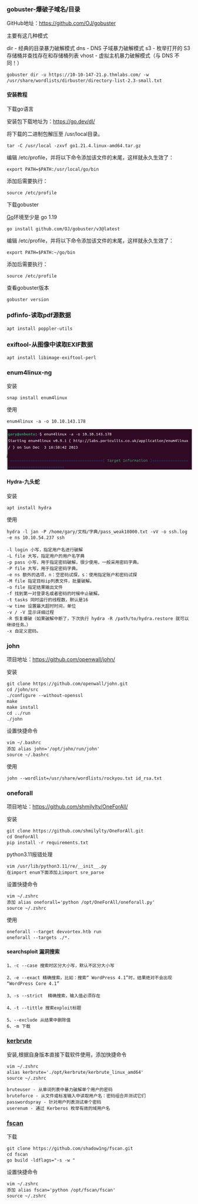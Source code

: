 

### gobuster-爆破子域名/目录

GitHub地址：https://github.com/OJ/gobuster

主要有这几种模式

dir - 经典的目录暴力破解模式
dns - DNS 子域暴力破解模式
s3 - 枚举打开的 S3 存储桶并查找存在和存储桶列表
vhost - 虚拟主机暴力破解模式（与 DNS 不同！）

```
gobuster dir -u https://10-10-147-21.p.thmlabs.com/ -w /usr/share/wordlists/dirbuster/directory-list-2.3-small.txt
```

#### 安装教程

下载go语言

安装包下载地址为：https://go.dev/dl/

将下载的二进制包解压至 /usr/local目录。

```
tar -C /usr/local -zxvf go1.21.4.linux-amd64.tar.gz
```

编辑 /etc/profile，并将以下命令添加该文件的末尾，这样就永久生效了：

```
export PATH=$PATH:/usr/local/go/bin
```

添加后需要执行：

```
source /etc/profile
```

下载gobuster 

[Go](https://golang.org/)环境至少是 go 1.19

```
go install github.com/OJ/gobuster/v3@latest
```

编辑 /etc/profile，并将以下命令添加该文件的末尾，这样就永久生效了：

```
export PATH=$PATH:~/go/bin
```

添加后需要执行：

```
source /etc/profile
```

查看gobuster版本

```
gobuster version
```



### pdfinfo-读取pdf源数据

```
apt install poppler-utils
```



### exiftool-从图像中读取EXIF数据

```
apt install libimage-exiftool-perl
```



### enum4linux-ng

安装

```
snap install enum4linux
```

使用

```
enum4linux -a -o 10.10.143.178
```

![image-20231203172413224](../图片/image-20231203172413224.png)

#### Hydra-九头蛇

安装

```
apt install hydra
```

使用

```
hydra -l jan -P /home/gary/文档/字典/pass_weak18000.txt -vV -o ssh.log -e ns 10.10.54.237 ssh

-l login 小写，指定用户名进行破解
-L file 大写，指定用户的用户名字典
-p pass 小写，用于指定密码破解，很少使用，一般采用密码字典。
-P file 大写，用于指定密码字典。
-e ns 额外的选项，n：空密码试探，s：使用指定账户和密码试探
-M file 指定目标ip列表文件，批量破解。
-o file 指定结果输出文件
-f 找到第一对登录名或者密码的时候中止破解。
-t tasks 同时运行的线程数，默认是16
-w time 设置最大超时时间，单位
-v / -V 显示详细过程
-R 恢复爆破（如果破解中断了，下次执行 hydra -R /path/to/hydra.restore 就可以继续任务。）
-x 自定义密码。
```

### john

项目地址：https://github.com/openwall/john/

安装

```
git clone https://github.com/openwall/john.git
cd /john/src
./configure --without-openssl
make
make install
cd ../run
./john
```

设置快捷命令

```
vim ~/.bashrc
添加 alias john='/opt/john/run/john'
source ~/.bashrc
```

使用

```
john --wordlist=/usr/share/wordlists/rockyou.txt id_rsa.txt
```



### oneforall

项目地址：https://github.com/shmilylty/OneForAll/

安装

```
git clone https://github.com/shmilylty/OneForAll.git
cd OneForAll
pip install -r requirements.txt
```

python3.11报错处理

```
vim /usr/lib/python3.11/re/__init__.py
在import enum下面添加上import sre_parse
```

设置快捷命令

```
vim ~/.zshrc
添加 alias oneforall='python /opt/OneForAll/oneforall.py'
source ~/.zshrc
```

使用

```
oneforall --target devvortex.htb run
oneforall --targets ./*.
```

#### searchsploit 漏洞搜索

```
1、-c --case 搜索时区分大小写，默认不区分大小写

2、-e --exact 精确搜索，比如：搜索“ WordPress 4.1”时，结果绝对不会出现 “WordPress Core 4.1”

3、-s --strict  精确搜索，输入值必须存在

4、-t --tittle 搜索exploit标题

5、--exclude 从结果中删除值
6、-m 下载
```

### [kerbrute](https://github.com/ropnop/kerbrute)

安装,根据自身版本直接下载软件使用，添加快捷命令

```
vim ~/.zshrc
alias kerbrute='./opt/kerbrute/kerbrute_linux_amd64'
source ~/.zshrc
```



```
bruteuser - 从单词列表中暴力破解单个用户的密码
bruteforce - 从文件或标准输入中读取用户名：密码组合并测试它们
passwordspray - 针对用户列表测试单个密码
userenum - 通过 Kerberos 枚举有效的域用户名
```

### **[fscan](https://github.com/shadow1ng/fscan)**

下载

```
git clone https://github.com/shadow1ng/fscan.git
cd fscan
go build -ldflags="-s -w "            
```

设置快捷命令

```
vim ~/.zshrc
添加 alias fscan='python /opt/fscan/fscan'
source ~/.zshrc
```

